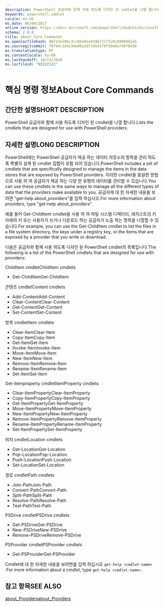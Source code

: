 ```yaml
---
description: PowerShell 공급자와 함께 사용 하도록 디자인 된 cmdlet을 나열 합니다.
keywords: powershell,cmdlet
Locale: en-US
ms.date: 06/09/2017
online version: https://docs.microsoft.com/powershell/module/microsoft.powershell.core/about/about_core_commands?view=powershell-7.1&WT.mc_id=ps-gethelp
schema: 2.0.0
title: about_Core_Commands
ms.openlocfilehash: 90723e286c3cc85a9ae9196721f3c0c6909d62ab
ms.sourcegitcommit: f874dc1d4236e06a3df195d179f59e0a7d9f8436
ms.translationtype: MT
ms.contentlocale: ko-KR
ms.lasthandoff: 10/13/2020
ms.locfileid: "93222122"
---
```

# <a name="about-core-commands"></a><span data-ttu-id="977ca-104">핵심 명령 정보</span><span class="sxs-lookup"><span data-stu-id="977ca-104">About Core Commands</span></span>

## <a name="short-description"></a><span data-ttu-id="977ca-105">간단한 설명</span><span class="sxs-lookup"><span data-stu-id="977ca-105">SHORT DESCRIPTION</span></span>
<span data-ttu-id="977ca-106">PowerShell 공급자와 함께 사용 하도록 디자인 된 cmdlet을 나열 합니다.</span><span class="sxs-lookup"><span data-stu-id="977ca-106">Lists the cmdlets that are designed for use with PowerShell providers.</span></span>

## <a name="long-description"></a><span data-ttu-id="977ca-107">자세한 설명</span><span class="sxs-lookup"><span data-stu-id="977ca-107">LONG DESCRIPTION</span></span>

<span data-ttu-id="977ca-108">PowerShell에는 PowerShell 공급자가 제공 하는 데이터 저장소의 항목을 관리 하도록 특별히 설계 된 cmdlet 집합이 포함 되어 있습니다.</span><span class="sxs-lookup"><span data-stu-id="977ca-108">PowerShell includes a set of cmdlets that are specifically designed to manage the items in the data stores that are exposed by PowerShell providers.</span></span>
<span data-ttu-id="977ca-109">이러한 cmdlet을 동일한 방법으로 사용 하 여 공급자가 제공 하는 다양 한 유형의 데이터를 관리할 수 있습니다.</span><span class="sxs-lookup"><span data-stu-id="977ca-109">You can use these cmdlets in the same ways to manage all the different types of data that the providers make available to you.</span></span> <span data-ttu-id="977ca-110">공급자에 대 한 자세한 내용을 보려면 "get-help about_providers"를 입력 하십시오.</span><span class="sxs-lookup"><span data-stu-id="977ca-110">For more information about providers, type "get-help about_providers".</span></span>

<span data-ttu-id="977ca-111">예를 들어 Get-ChildItem cmdlet을 사용 하 여 파일 시스템 디렉터리, 레지스트리 키 아래의 키 또는 사용자가 쓰거나 다운로드 하는 공급자가 노출 하는 항목을 나열할 수 있습니다.</span><span class="sxs-lookup"><span data-stu-id="977ca-111">For example, you can use the Get-ChildItem cmdlet to list the files in a file system directory, the keys under a registry key, or the items that are exposed by a provider that you write or download.</span></span>

<span data-ttu-id="977ca-112">다음은 공급자와 함께 사용 하도록 디자인 된 PowerShell cmdlet의 목록입니다.</span><span class="sxs-lookup"><span data-stu-id="977ca-112">The following is a list of the PowerShell cmdlets that are designed for use with providers:</span></span>

<span data-ttu-id="977ca-113">ChildItem cmdlet</span><span class="sxs-lookup"><span data-stu-id="977ca-113">ChildItem cmdlets</span></span>

- <span data-ttu-id="977ca-114">Get-ChildItem</span><span class="sxs-lookup"><span data-stu-id="977ca-114">Get-ChildItem</span></span>

<span data-ttu-id="977ca-115">콘텐츠 cmdlet</span><span class="sxs-lookup"><span data-stu-id="977ca-115">Content cmdlets</span></span>

- <span data-ttu-id="977ca-116">Add-Content</span><span class="sxs-lookup"><span data-stu-id="977ca-116">Add-Content</span></span>
- <span data-ttu-id="977ca-117">Clear-Content</span><span class="sxs-lookup"><span data-stu-id="977ca-117">Clear-Content</span></span>
- <span data-ttu-id="977ca-118">Get-Content</span><span class="sxs-lookup"><span data-stu-id="977ca-118">Get-Content</span></span>
- <span data-ttu-id="977ca-119">Set-Content</span><span class="sxs-lookup"><span data-stu-id="977ca-119">Set-Content</span></span>

<span data-ttu-id="977ca-120">항목 cmdlet</span><span class="sxs-lookup"><span data-stu-id="977ca-120">Item cmdlets</span></span>

- <span data-ttu-id="977ca-121">Clear-Item</span><span class="sxs-lookup"><span data-stu-id="977ca-121">Clear-Item</span></span>
- <span data-ttu-id="977ca-122">Copy-Item</span><span class="sxs-lookup"><span data-stu-id="977ca-122">Copy-Item</span></span>
- <span data-ttu-id="977ca-123">Get-Item</span><span class="sxs-lookup"><span data-stu-id="977ca-123">Get-Item</span></span>
- <span data-ttu-id="977ca-124">Invoke-Item</span><span class="sxs-lookup"><span data-stu-id="977ca-124">Invoke-Item</span></span>
- <span data-ttu-id="977ca-125">Move-Item</span><span class="sxs-lookup"><span data-stu-id="977ca-125">Move-Item</span></span>
- <span data-ttu-id="977ca-126">New-Item</span><span class="sxs-lookup"><span data-stu-id="977ca-126">New-Item</span></span>
- <span data-ttu-id="977ca-127">Remove-Item</span><span class="sxs-lookup"><span data-stu-id="977ca-127">Remove-Item</span></span>
- <span data-ttu-id="977ca-128">Rename-Item</span><span class="sxs-lookup"><span data-stu-id="977ca-128">Rename-Item</span></span>
- <span data-ttu-id="977ca-129">Set-Item</span><span class="sxs-lookup"><span data-stu-id="977ca-129">Set-Item</span></span>

<span data-ttu-id="977ca-130">Get-itemproperty cmdlet</span><span class="sxs-lookup"><span data-stu-id="977ca-130">ItemProperty cmdlets</span></span>

- <span data-ttu-id="977ca-131">Clear-ItemProperty</span><span class="sxs-lookup"><span data-stu-id="977ca-131">Clear-ItemProperty</span></span>
- <span data-ttu-id="977ca-132">Copy-ItemProperty</span><span class="sxs-lookup"><span data-stu-id="977ca-132">Copy-ItemProperty</span></span>
- <span data-ttu-id="977ca-133">Get-ItemProperty</span><span class="sxs-lookup"><span data-stu-id="977ca-133">Get-ItemProperty</span></span>
- <span data-ttu-id="977ca-134">Move-ItemProperty</span><span class="sxs-lookup"><span data-stu-id="977ca-134">Move-ItemProperty</span></span>
- <span data-ttu-id="977ca-135">New-ItemProperty</span><span class="sxs-lookup"><span data-stu-id="977ca-135">New-ItemProperty</span></span>
- <span data-ttu-id="977ca-136">Remove-ItemProperty</span><span class="sxs-lookup"><span data-stu-id="977ca-136">Remove-ItemProperty</span></span>
- <span data-ttu-id="977ca-137">Rename-ItemProperty</span><span class="sxs-lookup"><span data-stu-id="977ca-137">Rename-ItemProperty</span></span>
- <span data-ttu-id="977ca-138">Set-ItemProperty</span><span class="sxs-lookup"><span data-stu-id="977ca-138">Set-ItemProperty</span></span>

<span data-ttu-id="977ca-139">위치 cmdlet</span><span class="sxs-lookup"><span data-stu-id="977ca-139">Location cmdlets</span></span>

- <span data-ttu-id="977ca-140">Get-Location</span><span class="sxs-lookup"><span data-stu-id="977ca-140">Get-Location</span></span>
- <span data-ttu-id="977ca-141">Pop-Location</span><span class="sxs-lookup"><span data-stu-id="977ca-141">Pop-Location</span></span>
- <span data-ttu-id="977ca-142">Push-Location</span><span class="sxs-lookup"><span data-stu-id="977ca-142">Push-Location</span></span>
- <span data-ttu-id="977ca-143">Set-Location</span><span class="sxs-lookup"><span data-stu-id="977ca-143">Set-Location</span></span>

<span data-ttu-id="977ca-144">경로 cmdlet</span><span class="sxs-lookup"><span data-stu-id="977ca-144">Path cmdlets</span></span>

- <span data-ttu-id="977ca-145">Join-Path</span><span class="sxs-lookup"><span data-stu-id="977ca-145">Join-Path</span></span>
- <span data-ttu-id="977ca-146">Convert-Path</span><span class="sxs-lookup"><span data-stu-id="977ca-146">Convert-Path</span></span>
- <span data-ttu-id="977ca-147">Split-Path</span><span class="sxs-lookup"><span data-stu-id="977ca-147">Split-Path</span></span>
- <span data-ttu-id="977ca-148">Resolve-Path</span><span class="sxs-lookup"><span data-stu-id="977ca-148">Resolve-Path</span></span>
- <span data-ttu-id="977ca-149">Test-Path</span><span class="sxs-lookup"><span data-stu-id="977ca-149">Test-Path</span></span>

<span data-ttu-id="977ca-150">PSDrive cmdlet</span><span class="sxs-lookup"><span data-stu-id="977ca-150">PSDrive cmdlets</span></span>

- <span data-ttu-id="977ca-151">Get-PSDrive</span><span class="sxs-lookup"><span data-stu-id="977ca-151">Get-PSDrive</span></span>
- <span data-ttu-id="977ca-152">New-PSDrive</span><span class="sxs-lookup"><span data-stu-id="977ca-152">New-PSDrive</span></span>
- <span data-ttu-id="977ca-153">Remove-PSDrive</span><span class="sxs-lookup"><span data-stu-id="977ca-153">Remove-PSDrive</span></span>

<span data-ttu-id="977ca-154">PSProvider cmdlet</span><span class="sxs-lookup"><span data-stu-id="977ca-154">PSProvider cmdlets</span></span>

- <span data-ttu-id="977ca-155">Get-PSProvider</span><span class="sxs-lookup"><span data-stu-id="977ca-155">Get-PSProvider</span></span>

<span data-ttu-id="977ca-156">Cmdlet에 대 한 자세한 내용을 보려면를 입력 하십시오 `get-help <cmdlet-name>` .</span><span class="sxs-lookup"><span data-stu-id="977ca-156">For more information about a cmdlet, type `get-help <cmdlet-name>`.</span></span>

## <a name="see-also"></a><span data-ttu-id="977ca-157">참고 항목</span><span class="sxs-lookup"><span data-stu-id="977ca-157">SEE ALSO</span></span>

[<span data-ttu-id="977ca-158">about_Providers</span><span class="sxs-lookup"><span data-stu-id="977ca-158">about_Providers</span></span>](about_Providers.md)

